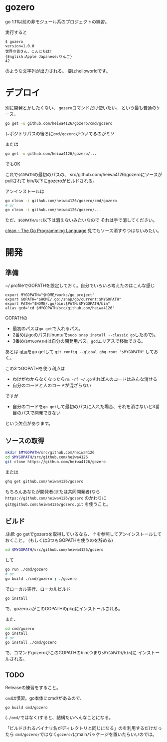 # gozero

go 1.11以前の非モジュール系のプロジェクトの練習。

実行すると
```
$ gozero
version=1.0.0
世界の皆さん、こんにちは!
{English:Apple Japanese:りんご}
42
```
のような文字列が出力される。
要はhelloworldです。


# デプロイ

別に開発とかしたくない、
`gozero`コマンドだけ使いたい、
という最も普通のケース。

``` sh
go get -u github.com/heiwa4126/gozero/cmd/gozero
```
レポジトリパスの後ろに`cmd/gozero`がついてるのがミソ

または
``` sh
go get -u github.com/heiwa4126/gozero/...
```
でもOK

これで`$GOPATH`の最初のパスの、
src/github.com/heiwa4126/gozeroにソースがpullされて
bin/以下にgozeroがビルドされる。


アンインストールは

``` bash
go clean -i github.com/heiwa4126/gozero/cmd/gozero
# or
go clean -i github.com/heiwa4126/gozero/...
```

ただ、`$GOPATH/src`以下は消えないみたいなので
それは手で消してください。

[clean - The Go Programming Language](https://golang.org/pkg/cmd/go/internal/clean/)
見てもソース消すやつはないみたい。

# 開発

## 準備

~/.profileでGOPATHを設定しておく。自分でいろいろ考えたのはこんな感じ

```
export MYGOPATH="$HOME/works/go_project"
export GOPATH="$HOME/.go:/snap/go/current:$MYGOPATH"
export PATH="$HOME/.go/bin:$PATH:$MYGOPATH/bin"
alias gcd='cd $MYGOPATH/src/github.com/heiwa4126'
```

GOPATHの
- 最初のパスは`go get`で入れるパス。
- 2番めはgoのパス(Ubuntuで`sudo snap install --classic go`したので)。
- 3番め(`$MYGOPATH`)は自分の開発用パス。`gcd`エリアスで移動できる。


あとは
[ghq](https://github.com/motemen/ghq)をgo getして
`git config --global ghq.root "$MYGOPATH"`
しておく。


この3つGOPATHを使う利点は

- わけがわからなくなったら`rm -rf ~/.go`すれば人のコードはみんな消せる
- 自分のコードと人のコードが混ざらない

ですが

- 自分のコードを`go get`して最初のパスに入れた場合、それを消さないと3番目のパスで開発できない

という欠点があります。



## ソースの取得

``` bash
mkdir $MYGOPATH/src/github.com/heiwa4126
cd $MYGOPATH/src/github.com/heiwa4126
git clone https://github.com/heiwa4126/gozero
```
または

``` bash
ghq get github.com/heiwa4126/gozero
```

もちろんあなたが開発者(または共同開発者)なら
`https://github.com/heiwa4126/gozero`
のかわりに
`git@github.com:heiwa4126/gozero.git`
を使うこと。


## ビルド

*注意*:
go getでgozeroを取得しているなら、
↑を参照してアンインストールしておくこと。
(もしくは3つもGOPATHを使うのを辞める)


```sh
cd $MYGOPATH/src/github.com/heiwa4126/gozero
```
して

```sh
go run ./cmd/gozero
# or
go build ./cmd/gozero ; ./gozero
```
でローカル実行、ローカルビルド


```sh
go install
```
で、gozero.aがこのGOPATHのpkgにインストールされる。

また、
```sh
cd cmd/gozero
go install
# or
go install ./cmd/gozero
```
で、コマンドgozeroがこのGOPATHのbin(つまり`$MYGOPATH/bin`)に
インストールされる。


## TODO

Releaseの練習をすること。

`cmd`は慣習。go本体にcmd/があるので、
```
go build cmd/gozero
```
(`./cmd/`ではなく)すると、結構たいへんなことになる。

「ビルドされるバイナリ名がディレクトリと同じになる」のを利用するだけだったら
`cmd/gozero/`ではなく`gozero/`にmainパッケージを置いたらいいのでは。

